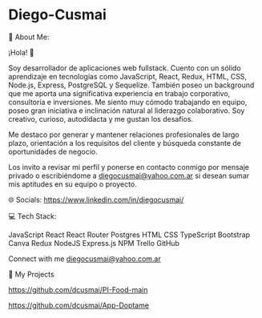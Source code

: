 # Diego-Cusmai

💫 About Me:

¡Hola! 👋

Soy desarrollador de aplicaciones web fullstack. Cuento con un sólido aprendizaje en tecnologías como JavaScript, React, Redux, HTML, CSS, Node.js, Express, PostgreSQL y Sequelize. También poseo un background que me aporta una significativa experiencia en trabajo corporativo, consultoría e inversiones. Me siento muy cómodo trabajando en equipo, poseo gran iniciativa e inclinación natural al liderazgo colaborativo. Soy creativo, curioso, autodidacta y me gustan los desafíos.

Me destaco por generar y mantener relaciones profesionales de largo plazo, orientación a los requisitos del cliente y búsqueda constante de oportunidades de negocio.

Los invito a revisar mi perfil y ponerse en contacto conmigo por mensaje privado o escribiéndome a diegocusmai@yahoo.com.ar si desean sumar mis aptitudes en su equipo o proyecto.


🌐 Socials:
https://www.linkedin.com/in/diegocusmai/

💻 Tech Stack:

JavaScript 
React 
React Router 
Postgres 
HTML 
CSS 
TypeScript 
Bootstrap 
Canva 
Redux 
NodeJS 
Express.js 
NPM 
Trello 
GitHub

Connect with me
diegocusmai@yahoo.com.ar

📌 My Projects

https://github.com/dcusmai/PI-Food-main

https://github.com/dcusmai/App-Doptame

